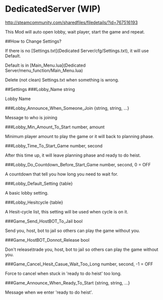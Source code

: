 # DedicatedServer (WIP)

http://steamcommunity.com/sharedfiles/filedetails/?id=767516193

This Mod will auto open lobby, wait player, start the game and repeat.

##How to Change Settings?

If there is no [Settings.txt](Dedicated Server/cfg/Settings.txt), it will use Default.

Default is in [Main_Menu.lua](Dedicated Server/menu_function/Main_Menu.lua)

Delete (not clean) Settings.txt when something is wrong.

##Settings
###Lobby_Name
string

Lobby Name

###Lobby_Announce_When_Someone_Join
{string, string, ...}

Message to who is joining

###Lobby_Min_Amount_To_Start
number, amount

Minimum player amount to play the game or it will back to planning phase.

###Lobby_Time_To_Start_Game
number, second

After this time up, it will leave planning phase and ready to do heist.

###Lobby_Do_Countdown_Before_Start_Game
number, second, 0 = OFF

A countdown that tell you how long you need to wait for.

###Lobby_Default_Setting
{table}

A basic lobby setting.

###Lobby_Hesitcycle
{table}

A Hesit-cycle list, this setting will be used when cycle is on it.

###Game_Send_HostBOT_To_Jail
bool

Send you, host, bot to jail so others can play the game without you.

###Game_HostBOT_Donnot_Release
bool

Don't release\trade you, host, bot to jail so others can play the game without you.

###Game_Cancel_Hesit_Casue_Wait_Too_Long
number, second, -1 = OFF

Force to cancel when stuck in 'ready to do heist' too long.

###Game_Announce_When_Ready_To_Start
{string, string, ...}

Message when we enter 'ready to do heist'.
